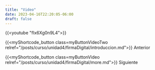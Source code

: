 ```yaml
---
title: "Video"
date: 2023-04-16T22:20:05-06:00
draft: false
---
```


{{<youtube "fIx6Xg0n9L4">}}

{{<myShortcode_button class=myButtonVideoTwo relref="/posts/curso/unidad4/firmaDigital/introduccion.md">}} Anterior

{{<myShortcode_button class=myButtonVideo relref="/posts/curso/unidad4/firmaDigital/more.md">}} Siguiente